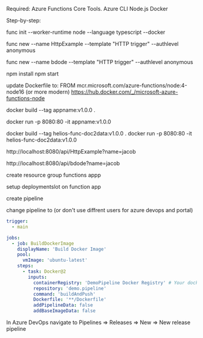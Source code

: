 Required:
Azure Functions Core Tools.
Azure CLI
Node.js
Docker

Step-by-step:

func init --worker-runtime node --language typescript --docker

func new --name HttpExample --template "HTTP trigger" --authlevel anonymous

func new --name bdode --template "HTTP trigger" --authlevel anonymous

npm install
npm start

update Dockerfile to:
FROM mcr.microsoft.com/azure-functions/node:4-node16 (or more modern)
https://hub.docker.com/_/microsoft-azure-functions-node

docker build --tag appname:v1.0.0 .

docker run -p 8080:80 -it appname:v1.0.0


docker build --tag helios-func-doc2data:v1.0.0 .
docker run -p 8080:80 -it helios-func-doc2data:v1.0.0

http://localhost:8080/api/HttpExample?name=jacob

http://localhost:8080/api/bdode?name=jacob


create
resource group
functions appp

setup
deploymentslot on function app


create pipeline

change pipeline to (or don't use diffrent users for azure devops and portal)
```yaml
trigger:
  - main

jobs:
  - job: BuildDockerImage
    displayName: 'Build Docker Image'
    pool:
      vmImage: 'ubuntu-latest'
    steps:
      - task: Docker@2
        inputs:
          containerRegistry: 'DemoPipeline Docker Registry' # Your docker registry service connection
          repository: 'demo.pipeline'
          command: 'buildAndPush'
          Dockerfile: '**/Dockerfile'
          addPipelineData: false
          addBaseImageData: false
```

In Azure DevOps navigate to Pipelines => Releases => New => New release pipeline
